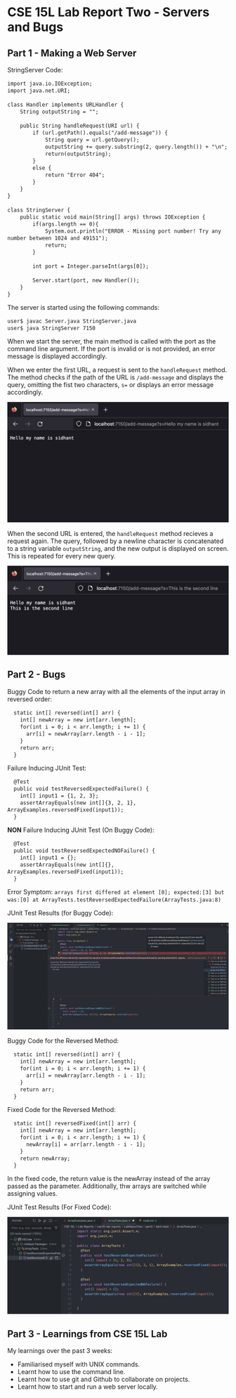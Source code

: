 # **CSE 15L Lab Report Two - Servers and Bugs**

## Part 1 - Making a Web Server

StringServer Code:
```
import java.io.IOException;
import java.net.URI;

class Handler implements URLHandler {
    String outputString = "";

    public String handleRequest(URI url) {
        if (url.getPath().equals("/add-message")) {
            String query = url.getQuery();
            outputString += query.substring(2, query.length()) + "\n";
            return(outputString);
        }
        else {
            return "Error 404";
        }
    }
}

class StringServer {
    public static void main(String[] args) throws IOException {
        if(args.length == 0){
            System.out.println("ERROR - Missing port number! Try any number between 1024 and 49151");
            return;
        }

        int port = Integer.parseInt(args[0]);

        Server.start(port, new Handler());
    }
}
```

The server is started using the following commands:
```
user$ javac Server.java StringServer.java
user$ java StringServer 7150
```
When we start the server, the main method is called with the port as the command line argument. If the port is invalid or is not provided, an error message is displayed accordingly. 

When we enter the first URL, a request is sent to the `handleRequest` method. The method checks if the path of the URL is `/add-message` and displays the query, omitting the fist two characters, `s=` or displays an error message accordingly.

![Image](Screenshots/ServerSCOne.png)


When the second URL is entered, the `handleRequest` method recieves a request again. The query, followed by a newline character is concatenated to a string variable `outputString`, and the new output is displayed on screen. This is repeated for every new query.

![Image](Screenshots/ServerSCTwo.png)

## Part 2 - Bugs

Buggy Code to return a new array with all the elements of the input array in reversed order:
```
  static int[] reversed(int[] arr) {
    int[] newArray = new int[arr.length];
    for(int i = 0; i < arr.length; i += 1) {
      arr[i] = newArray[arr.length - i - 1];
    }
    return arr;
  }
```

Failure Inducing JUnit Test:
```
  @Test
  public void testReversedExpectedFailure() {
    int[] input1 = {1, 2, 3};
    assertArrayEquals(new int[]{3, 2, 1}, ArrayExamples.reversedFixed(input1));
  }
```

**NON** Failure Inducing JUnit Test (On Buggy Code): 
```
  @Test
  public void testReversedExpectedNOFailure() {
    int[] input1 = {};
    assertArrayEquals(new int[]{}, ArrayExamples.reversedFixed(input1));
  }
```

Error Symptom: `arrays first differed at element [0]; expected:[3] but was:[0] at ArrayTests.testReversedExpectedFailure(ArrayTests.java:8)`

JUnit Test Results (for Buggy Code):

![Image](Screenshots/JUnit.png)

Buggy Code for the Reversed Method:
```
  static int[] reversed(int[] arr) {
    int[] newArray = new int[arr.length];
    for(int i = 0; i < arr.length; i += 1) {
      arr[i] = newArray[arr.length - i - 1];
    }
    return arr;
  }
```

Fixed Code for the Reversed Method:
```
  static int[] reversedFixed(int[] arr) {
    int[] newArray = new int[arr.length];
    for(int i = 0; i < arr.length; i += 1) {
      newArray[i] = arr[arr.length - i - 1];
    }
    return newArray;
  }
```

In the fixed code, the return value is the newArray instead of the array passed as the parameter. Additionally, thw arrays are switched while assigning values. 

JUnit Test Results (For Fixed Code):

![Image](Screenshots/FixedJUnit.png)

## Part 3 - Learnings from CSE 15L Lab

My learnings over the past 3 weeks:
- Familiarised myself with UNIX commands. 
- Learnt how to use the command line.  
- Learnt how to use git and Github to collaborate on projects. 
- Learnt how to start and run a web server locally. 
